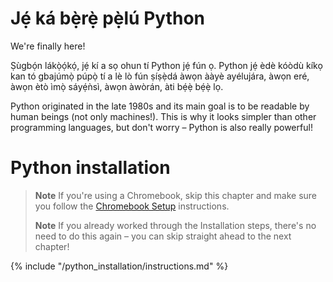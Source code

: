# Jẹ́ ká bẹ̀rẹ̀ pẹ̀lú Python

We're finally here!

Ṣùgbọ́n lákọ̀ọ́kọ́, jẹ́ kí a sọ ohun tí Python jẹ́ fún ọ. Python jẹ́ èdè kóòdù kíkọ kan tó gbajúmọ̀ púpọ̀ tí a lè lò fún ṣíṣẹ̀dá àwọn ààyè ayélujára, àwọn eré, àwọn ètò ìmọ̀ sáyẹ́ǹsì, àwọn àwòrán, àti bẹ́ẹ̀ bẹ́ẹ̀ lọ.

Python originated in the late 1980s and its main goal is to be readable by human beings (not only machines!). This is why it looks simpler than other programming languages, but don't worry – Python is also really powerful!

# Python installation

> **Note** If you're using a Chromebook, skip this chapter and make sure you follow the [Chromebook Setup](../chromebook_setup/README.md) instructions.
> 
> **Note** If you already worked through the Installation steps, there's no need to do this again – you can skip straight ahead to the next chapter!

{% include "/python_installation/instructions.md" %}